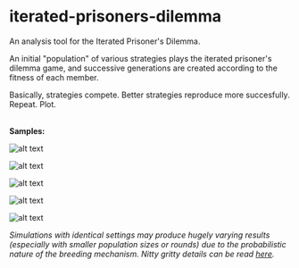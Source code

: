  # iterated-prisoners-dilemma
An analysis tool for the Iterated Prisoner's Dilemma.

An initial "population" of various strategies plays the iterated prisoner's dilemma game, and successive generations are created according to the fitness of each member.
  
Basically, strategies compete. Better strategies reproduce more succesfully. Repeat. Plot.<br /><br />

**Samples:**

![alt text](https://github.com/shoyo-inokuchi/iterated-prisoners-dilemma/blob/master/samples/default.png)

![alt text](https://github.com/shoyo-inokuchi/iterated-prisoners-dilemma/blob/master/samples/all.png)

![alt text](https://github.com/shoyo-inokuchi/iterated-prisoners-dilemma/blob/master/samples/tft_vs_defectors.png)

![alt text](https://github.com/shoyo-inokuchi/iterated-prisoners-dilemma/blob/master/samples/tfts.png)

![alt text](https://github.com/shoyo-inokuchi/iterated-prisoners-dilemma/blob/master/samples/tfts_tester.png)

*Simulations with identical settings may produce hugely varying results (especially with smaller population sizes or rounds) due to the probabilistic nature of the breeding mechanism. Nitty gritty details can be read [here](./evolution-ipd.pdf).*
